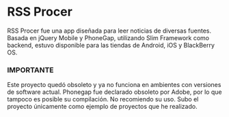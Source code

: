 # RSS Procer

RSS Procer fue una app diseñada para leer noticias de diversas fuentes. Basada en jQuery Mobile y PhoneGap, utilizando Slim Framework como backend, estuvo disponible para las tiendas de Android, iOS y BlackBerry OS.

### IMPORTANTE

Este proyecto quedó obsoleto y ya no funciona en ambientes con versiones de software actual. Phonegap fue declarado obsoleto por Adobe, por lo que tampoco es posible su compilación. No recomiendo su uso. Subo el proyecto únicamente como ejemplo de proyectos que he realizado.
